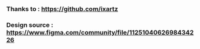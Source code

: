 ### Thanks to : https://github.com/ixartz
### Design source : https://www.figma.com/community/file/1125104062698434226